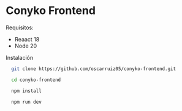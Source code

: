 # Conyko Frontend

Requisitos:

- Reaact 18
- Node 20

Instalación

```bash
  git clone https://github.com/oscarruiz05/conyko-frontend.git
```

```bash
  cd conyko-frontend
```

```bash
  npm install
```

```bash
  npm run dev
```
